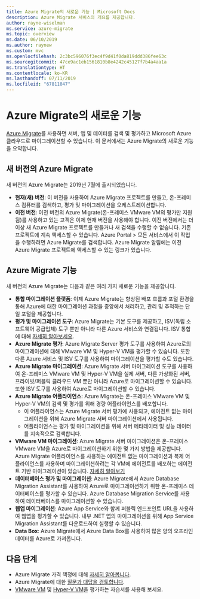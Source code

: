 ```yaml
---
title: Azure Migrate의 새로운 기능 | Microsoft Docs
description: Azure Migrate 서비스의 개요를 제공합니다.
author: rayne-wiselman
ms.service: azure-migrate
ms.topic: overview
ms.date: 06/10/2019
ms.author: raynew
ms.custom: mvc
ms.openlocfilehash: 2c3bc596076f3ec4f9d41f0da819ddd386fee63c
ms.sourcegitcommit: 47ce9ac1eb1561810b8e4242c45127f7b4a4aa1a
ms.translationtype: HT
ms.contentlocale: ko-KR
ms.lasthandoff: 07/11/2019
ms.locfileid: "67811047"
---
```

# <a name="whats-new-in-azure-migrate"></a>Azure Migrate의 새로운 기능

[Azure Migrate](migrate-services-overview.md)를 사용하면 서버, 앱 및 데이터를 검색 및 평가하고 Microsoft Azure 클라우드로 마이그레이션할 수 있습니다. 이 문서에서는 Azure Migrate의 새로운 기능을 요약합니다.



## <a name="azure-migrate-new-version"></a>새 버전의 Azure Migrate

새 버전의 Azure Migrate는 2019년 7월에 출시되었습니다. 

- **현재(새) 버전**: 이 버전을 사용하여 Azure Migrate 프로젝트를 만들고, 온-프레미스 컴퓨터를 검색하고, 평가 및 마이그레이션을 오케스트레이션합니다. 
- **이전 버전**: 이전 버전의 Azure Migrate(온-프레미스 VMware VM의 평가만 지원됨)를 사용하고 있는 고객은 이제 현재 버전을 사용해야 합니다. 이전 버전에서는 더 이상 새 Azure Migrate 프로젝트를 만들거나 새 검색을 수행할 수 없습니다. 기존 프로젝트에 계속 액세스할 수 있습니다. Azure Portal > 모든 서비스에서 이 작업을 수행하려면 Azure Migrate를 검색합니다. Azure Migrate 알림에는 이전 Azure Migrate 프로젝트에 액세스할 수 있는 링크가 있습니다.


## <a name="azure-migrate-features"></a>Azure Migrate 기능

새 버전의 Azure Migrate는 다음과 같은 여러 가지 새로운 기능을 제공합니다.


- **통합 마이그레이션 플랫폼**: 이제 Azure Migrate는 향상된 배포 흐름과 포털 환경을 통해 Azure에 대한 마이그레이션 과정을 중앙에서 처리하고, 관리 및 추적하는 단일 포털을 제공합니다.
- **평가 및 마이그레이션 도구**: Azure Migrate는 기본 도구를 제공하고, ISV(독립 소프트웨어 공급업체) 도구 뿐만 아니라 다른 Azure 서비스와 연결됩니다. ISV 통합에 대해 [자세히 알아보세요](migrate-services-overview.md#isv-integration).
- **Azure Migrate 평가**: Azure Migrate Server 평가 도구를 사용하여 Azure로의 마이그레이션에 대해 VMware VM 및 Hyper-V VM을 평가할 수 있습니다. 또한 다른 Azure 서비스 및 ISV 도구를 사용하여 마이그레이션을 평가할 수도 있습니다.
- **Azure Migrate 마이그레이션**: Azure Migrate 서버 마이그레이션 도구를 사용하여 온-프레미스 VMware VM 및 Hyper-V VM을 실제 서버, 다른 가상화된 서버, 프라이빗/퍼블릭 클라우드 VM 뿐만 아니라 Azure로 마이그레이션할 수 있습니다. 또한 ISV 도구를 사용하여 Azure로 마이그레이션할 수 있습니다.
- **Azure Migrate 어플라이언스**: Azure Migrate는 온-프레미스 VMware VM 및 Hyper-V VM의 검색 및 평가를 위해 경량 어플라이언스를 배포합니다.
    - 이 어플라이언스는 Azure Migrate 서버 평가에 사용되고, 에이전트 없는 마이그레이션을 위해 Azure Migrate 서버 마이그레이션에서 사용됩니다.
    - 어플라이언스는 평가 및 마이그레이션을 위해 서버 메타데이터 및 성능 데이터를 지속적으로 검색합니다.  
- **VMware VM 마이그레이션**:  Azure Migrate 서버 마이그레이션은 온-프레미스 VMware VM을 Azure로 마이그레이션하기 위한 몇 가지 방법을 제공합니다.  Azure Migrate 어플라이언스를 사용하는 에이전트 없는 마이그레이션과 복제 어플라이언스를 사용하며 마이그레이션하려는 각 VM에 에이전트를 배포하는 에이전트 기반 마이그레이션이 있습니다. [자세히 알아보기](server-migrate-overview.md)
 - **데이터베이스 평가 및 마이그레이션**: Azure Migrate에서 Azure Database Migration Assistant를 사용하여 Azure로 마이그레이션하기 위한 온-프레미스 데이터베이스를 평가할 수 있습니다. Azure Database Migration Service를 사용하여 데이터베이스를 마이그레이션할 수 있습니다.
- **웹앱 마이그레이션**: Azure App Service와 함께 퍼블릭 엔드포인트 URL을 사용하여 웹앱을 평가할 수 있습니다. 내부 .NET 앱의 마이그레이션을 위해 App Service Migration Assistant를 다운로드하여 실행할 수 있습니다. 
- **Data Box**: Azure Migrate에서 Azure Data Box를 사용하여 많은 양의 오프라인 데이터를 Azure로 가져옵니다.


## <a name="next-steps"></a>다음 단계

- Azure Migrate 가격 책정에 대해 [자세히 알아봅니다](https://azure.microsoft.com/pricing/details/azure-migrate/).
- Azure Migrate에 대한 [질문과 대답을 검토합니다](resources-faq.md).
- [VMware VM](tutorial-assess-vmware.md) 및 [Hyper-V VM](tutorial-assess-hyper-v.md)을 평가하는 자습서를 사용해 보세요.
